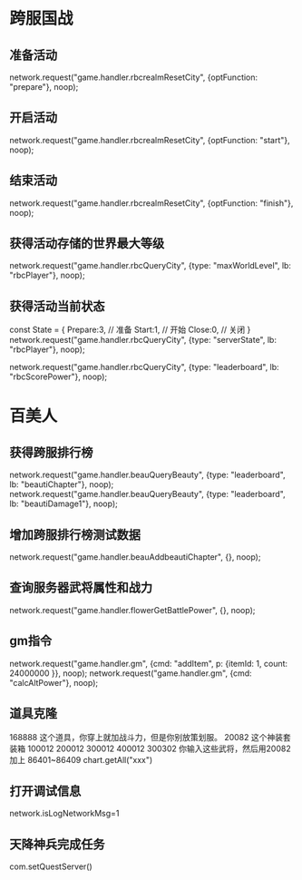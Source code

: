 # 跨服国战

## 准备活动
network.request("game.handler.rbcrealmResetCity", {optFunction: "prepare"}, noop);

## 开启活动
network.request("game.handler.rbcrealmResetCity", {optFunction: "start"}, noop);

## 结束活动
network.request("game.handler.rbcrealmResetCity", {optFunction: "finish"}, noop);

## 获得活动存储的世界最大等级
network.request("game.handler.rbcQueryCity", {type: "maxWorldLevel", lb: "rbcPlayer"}, noop);

## 获得活动当前状态
const State = {
    Prepare:3,  // 准备
    Start:1,    // 开始
    Close:0,    // 关闭
}
network.request("game.handler.rbcQueryCity", {type: "serverState", lb: "rbcPlayer"}, noop);

network.request("game.handler.rbcQueryCity",  {type: "leaderboard", lb: "rbcScorePower"}, noop);

# 百美人

## 获得跨服排行榜
network.request("game.handler.beauQueryBeauty", {type: "leaderboard", lb: "beautiChapter"}, noop);
network.request("game.handler.beauQueryBeauty", {type: "leaderboard", lb: "beautiDamage1"}, noop);

## 增加跨服排行榜测试数据
network.request("game.handler.beauAddbeautiChapter", {}, noop);

## 查询服务器武将属性和战力
network.request("game.handler.flowerGetBattlePower", {}, noop);

## gm指令
network.request("game.handler.gm", {cmd: "addItem", p: {itemId: 1, count: 24000000 }}, noop);
network.request("game.handler.gm", {cmd: "calcAltPower"}, noop);

## 道具克隆
168888 这个道具，你穿上就加战斗力，但是你别放策划服。
20082 这个神装套装箱
100012 200012  300012  400012  300302
你输入这些武将，然后用20082加上
86401~86409
chart.getAll("xxx")

## 打开调试信息
network.isLogNetworkMsg=1

## 天降神兵完成任务
com.setQuestServer()